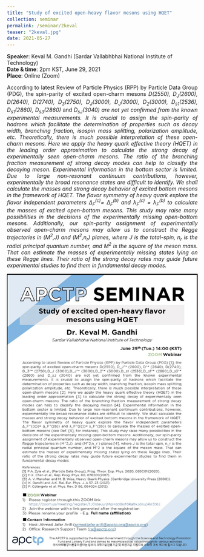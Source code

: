 ```yaml
---
title: "Study of excited open-heavy flavor mesons using HQET"
collection: seminar
permalink: /seminar/2keval
teaser: "2keval.jpg"
date: 2021-05-27
---
```


 <b>Speaker</b>: Keval M. Gandhi (Sardar Vallabhbhai National Institute of Technology)<br>
 <b>Date & time</b>: 2pm KST, June 29, 2021 <br>
 <b>Place</b>: Online (Zoom) <br>
 <p align=" justify">
  According to latest Review of Particle Physics (RPP) by Particle Data Group (PDG), the spin-parity of excited open-charm mesons 
  <i>D(2550), D<sub>J</sub>(2600), D(2640), D(2740), D<sub>3</sub>(2750), D<sub>J</sub>(3000), D<sub>J</sub>(3000), D<sub>2</sub>(3000), 
  D<sub>s1</sub>(2536), D<sub>s1</sub>(2860), D<sub>s3</sub>(2860)</i> and <i>D<sub>sJ</sub>(3040)<i> are not yet confirmed from the known experimental 
  measurements. It is crucial to assign the spin-parity of hadrons which facilitate the determination of properties such as decay width, branching 
  fraction, isospin mass splitting, polarization amplitude, etc. Theoretically, there is much possible interpretation of these open-charm mesons. 
  Here we apply the heavy quark effective theory (HQET) in the leading order approximation to calculate the strong decay of experimentally seen 
  open-charm mesons. The ratio of the branching fraction measurement of strong decay modes can help to classify the decaying meson. Experimental 
  information in the bottom sector is limited. Due to large non-resonant continuum contributions, however, experimentally the broad resonance states 
  are difficult to identify. We shall calculate the masses and strong decay behavior of excited bottom mesons in the framework of HQET. The flavor 
  symmetry of heavy quark explore the flavor independent parameters <i>Δ<sub>F</sub><sup>(c)</sup>= Δ<sub>F</sub><sup>(b)</sup></i> and 
  <i>λ<sub>F</sub><sup>(c)</sup> = λ<sub>F</sub><sup>(b)</sup></i> to calculate the masses of excited open-bottom mesons. This study may raise many 
  possibilities in the decisions of the experimentally missing open-bottom mesons. Additionally, our spin-parity assignment 
  of experimentally observed open-charm mesons may allow us to construct the Regge trajectories in <i>(M<sup>2</sup>,J)</i> and <i>(M<sup>2</sup>,n<sub>r</sub>)</i>
  planes, where <i>J</i> is the total-spin, <i>n<sub>r</sub></i> is the radial principal quantum number, and M<sup>2</sup> is the square of the meson mass. 
  That can estimate the masses of experimentally missing states lying on these Regge lines. Their ratio of the strong decay rates may guide 
  future experimental studies to find them in fundamental decay modes. <p>

 ![Poster](2keval.jpg)
